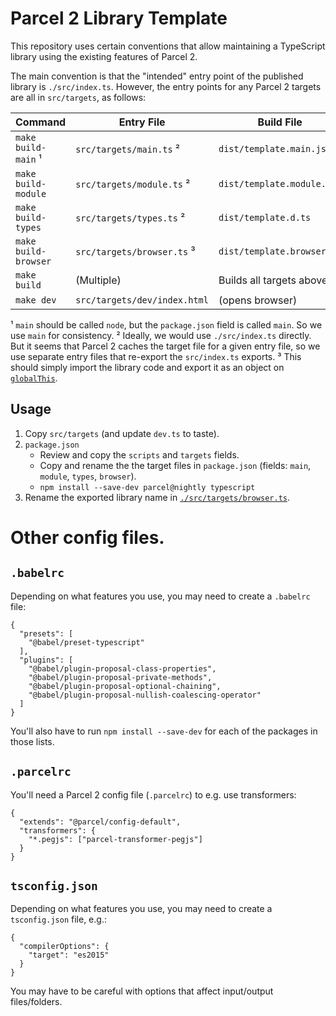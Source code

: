 # Parcel 2 Library Template

This repository uses certain conventions that allow maintaining a TypeScript library using the existing features of Parcel 2.

The main convention is that the "intended" entry point of the published library is `./src/index.ts`. However, the entry points for any Parcel 2 targets are all in `src/targets`, as follows:

| Command              | Entry File                   | Build File                 |
| -------------------- | ---------------------------- | -------------------------- |
| `make build-main` ¹  | `src/targets/main.ts` ²      | `dist/template.main.js`    |
| `make build-module`  | `src/targets/module.ts` ²    | `dist/template.module.js`  |
| `make build-types`   | `src/targets/types.ts` ²     | `dist/template.d.ts`       |
| `make build-browser` | `src/targets/browser.ts` ³   | `dist/template.browser.ts` |
| `make build`         | (Multiple)                   | Builds all targets above   |
| `make dev`           | `src/targets/dev/index.html` | (opens browser)            |

¹ `main` should be called `node`, but the `package.json` field is called `main`. So we use `main` for consistency.
² Ideally, we would use `./src/index.ts` directly. But it seems that Parcel 2 caches the target file for a given entry file, so we use separate entry files that re-export the `src/index.ts` exports.
³ This should simply import the library code and export it as an object on [`globalThis`](https://caniuse.com/#feat=mdn-javascript_builtins_globalthis).

## Usage

1. Copy `src/targets` (and update `dev.ts` to taste).
2. `package.json`
   - Review and copy the `scripts` and `targets` fields.
   - Copy and rename the the target files in `package.json` (fields: `main`, `module`, `types`, `browser`).
   - `npm install --save-dev parcel@nightly typescript`
3. Rename the exported library name in [`./src/targets/browser.ts`](./src/targets/browser.ts).

# Other config files.

## `.babelrc`

Depending on what features you use, you may need to create a `.babelrc` file:

    {
      "presets": [
        "@babel/preset-typescript"
      ],
      "plugins": [
        "@babel/plugin-proposal-class-properties",
        "@babel/plugin-proposal-private-methods",
        "@babel/plugin-proposal-optional-chaining",
        "@babel/plugin-proposal-nullish-coalescing-operator"
      ]
    }

You'll also have to run `npm install --save-dev` for each of the packages in those lists.

## `.parcelrc`

You'll need a Parcel 2 config file (`.parcelrc`) to e.g. use transformers:

    {
      "extends": "@parcel/config-default",
      "transformers": {
        "*.pegjs": ["parcel-transformer-pegjs"]
      }
    }

## `tsconfig.json`

Depending on what features you use, you may need to create a `tsconfig.json` file, e.g.:

    {
      "compilerOptions": {
        "target": "es2015"
      }
    }

You may have to be careful with options that affect input/output files/folders.
